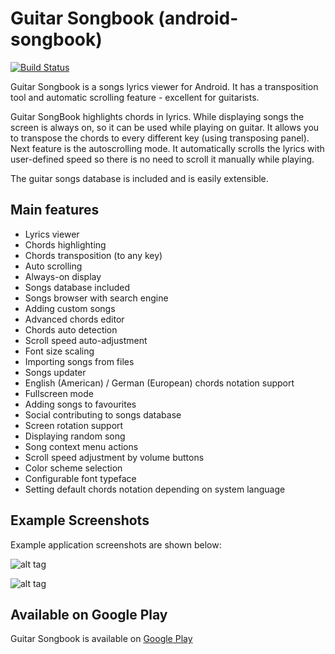 # Guitar Songbook (android-songbook)
[![Build Status](https://travis-ci.org/igrek51/android-songbook.svg?branch=master)](https://travis-ci.org/igrek51/android-songbook)

Guitar Songbook is a songs lyrics viewer for Android. 
It has a transposition tool and automatic scrolling feature - excellent for guitarists.

Guitar SongBook highlights chords in lyrics.
While displaying songs the screen is always on, so it can be used while playing on guitar.
It allows you to transpose the chords to every different key (using transposing panel).
Next feature is the autoscrolling mode. It automatically scrolls the lyrics with user-defined speed so there is no need to scroll it manually while playing.

The guitar songs database is included and is easily extensible.

## Main features

* Lyrics viewer
* Chords highlighting
* Chords transposition (to any key)
* Auto scrolling
* Always-on display
* Songs database included
* Songs browser with search engine
* Adding custom songs
* Advanced chords editor
* Chords auto detection
* Scroll speed auto-adjustment
* Font size scaling
* Importing songs from files
* Songs updater
* English (American) / German (European) chords notation support
* Fullscreen mode
* Adding songs to favourites
* Social contributing to songs database
* Screen rotation support
* Displaying random song
* Song context menu actions
* Scroll speed adjustment by volume buttons
* Color scheme selection
* Configurable font typeface
* Setting default chords notation depending on system language

## Example Screenshots
Example application screenshots are shown below:

![alt tag](https://github.com/igrek51/android-songbook/blob/master/wiki/songbook-05-mix.png)

![alt tag](https://github.com/igrek51/android-songbook/blob/master/wiki/songbook-06-mix.png)

## Available on Google Play

Guitar Songbook is available on [Google Play](https://play.google.com/store/apps/details?id=igrek.songbook)

